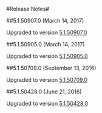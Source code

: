 #Release Notes#

##5.1.50907.0 (March 14, 2017)

Upgraded to version [5.1.50907.0](https://www.microsoft.com/getsilverlight/locale/en-us/html/Microsoft%20Silverlight%20Release%20History.htm#SL_5_1_50907)

##5.1.50905.0 (March 14, 2017)

Upgraded to version [5.1.50905.0](https://www.microsoft.com/getsilverlight/locale/en-us/html/Microsoft%20Silverlight%20Release%20History.htm#SL_5_1_50905)

##5.1.50709.0 (September 13, 2016)

Upgraded to version [5.1.50709.0](https://www.microsoft.com/getsilverlight/locale/en-us/html/Microsoft%20Silverlight%20Release%20History.htm#SL_5_1_50709)

##5.1.50428.0 (June 21, 2016)

Upgraded to version [5.1.50428.0](https://www.microsoft.com/getsilverlight/locale/en-us/html/Microsoft%20Silverlight%20Release%20History.htm#SL_5_1_50428)
